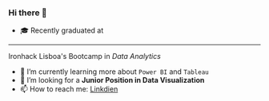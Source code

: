 ### Hi there 👋

<!--
**ciblois/ciblois** is a ✨ _special_ ✨ repository because its `README.md` (this file) appears on your GitHub profile.-->

* :mortar_board: Recently graduated at 
-----------------------
Ironhack Lisboa's Bootcamp in *Data Analytics*
* 🌱 I’m currently learning more about `Power BI` and `Tableau`
* 🤔 I’m looking for a **Junior Position in Data Visualization**
* 📫 How to reach me: 
[Linkdien](https://www.linkedin.com/in/cinthyalblois/)
